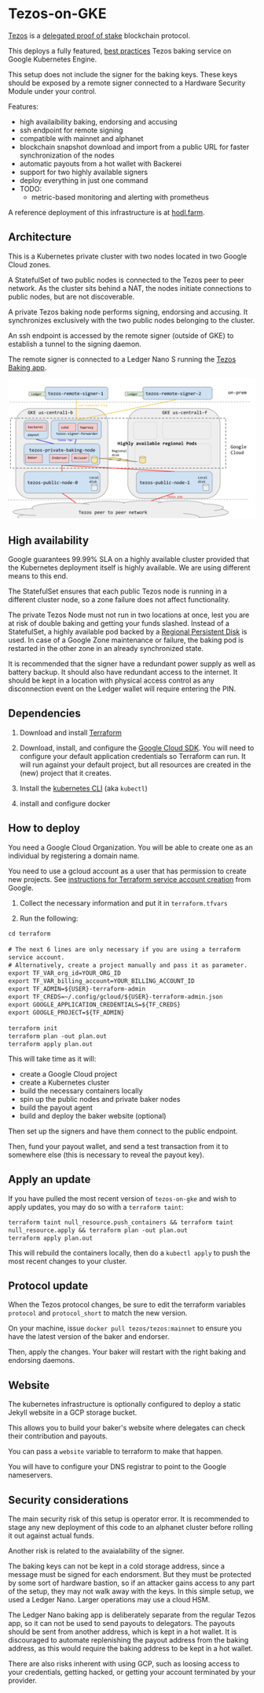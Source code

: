 Tezos-on-GKE
============

[Tezos](http://tezos.gitlab.io/mainnet/) is a [delegated proof of stake](https://bitshares.org/technology/delegated-proof-of-stake-consensus/) blockchain protocol.

This deploys a fully featured, [best practices](https://medium.com/tezos/its-a-baker-s-life-for-me-c214971201e1) Tezos baking service on Google Kubernetes Engine.

This setup does not include the signer for the baking keys. These keys should be exposed by a remote signer connected to a Hardware Security Module under your control.

Features:

* high availaibility baking, endorsing and accusing
* ssh endpoint for remote signing
* compatible with mainnet and alphanet
* blockchain snapshot download and import from a public URL for faster synchronization of the nodes
* automatic payouts from a hot wallet with Backerei
* support for two highly available signers
* deploy everything in just one command
* TODO:
  * metric-based monitoring and alerting with prometheus

A reference deployment of this infrastructure is at [hodl.farm](https://hodl.farm).

Architecture
------------

This is a Kubernetes private cluster with two nodes located in two Google Cloud zones.

A StatefulSet of two public nodes is connected to the Tezos peer to peer network. As the cluster sits behind a NAT, the nodes initiate connections to public nodes, but are not discoverable.

A private Tezos baking node performs signing, endorsing and accusing. It synchronizes exclusively with the two public nodes belonging to the cluster.

An ssh endpoint is accessed by the remote signer (outside of GKE) to establish a tunnel to the signing daemon.

The remote signer is connected to a Ledger Nano S running the [Tezos Baking app](https://github.com/obsidiansystems/ledger-app-tezos).

<img src="./k8s-baker.svg">

High availability
-----------------

Google guarantees 99.99% SLA on a highly available cluster provided that the Kubernetes deployment itself is highly available. We are using different means to this end.

The StatefulSet ensures that each public Tezos node is running in a different cluster node, so a zone failure does not affect functionality.

The private Tezos Node must not run in two locations at once, lest you are at risk of double baking and getting your funds slashed. Instead of a StatefulSet, a highly available pod backed by a [Regional Persistent Disk](https://cloud.google.com/compute/docs/disks/#repds) is used. In case of a Google Zone maintenance or failure, the baking pod is restarted in the other zone in an already synchronized state.

It is recommended that the signer have a redundant power supply as well as battery backup. It should also have redundant access to the internet. It should be kept in a location with physical access control as any disconnection event on the Ledger wallet will require entering the PIN.

Dependencies
------------

1. Download and install [Terraform](https://terraform.io)

1. Download, install, and configure the [Google Cloud SDK](https://cloud.google.com/sdk/). You will need
   to configure your default application credentials so Terraform can run. It
   will run against your default project, but all resources are created in the
   (new) project that it creates.

1. Install the [kubernetes
   CLI](https://kubernetes.io/docs/tasks/tools/install-kubectl/) (aka
   `kubectl`)

1. install and configure docker

How to deploy
-------------

You need a Google Cloud Organization. You will be able to create one as an individual by registering a domain name.

You need to use a gcloud account as a user that has permission to create new projects. See [instructions for Terraform service account creation](https://cloud.google.com/community/tutorials/managing-gcp-projects-with-terraform) from Google.

1. Collect the necessary information and put it in `terraform.tfvars`

1. Run the following:

```
cd terraform

# The next 6 lines are only necessary if you are using a terraform service account.
# Alternatively, create a project manually and pass it as parameter.
export TF_VAR_org_id=YOUR_ORG_ID
export TF_VAR_billing_account=YOUR_BILLING_ACCOUNT_ID
export TF_ADMIN=${USER}-terraform-admin
export TF_CREDS=~/.config/gcloud/${USER}-terraform-admin.json
export GOOGLE_APPLICATION_CREDENTIALS=${TF_CREDS}
export GOOGLE_PROJECT=${TF_ADMIN}

terraform init
terraform plan -out plan.out
terraform apply plan.out
```

This will take time as it will:
* create a Google Cloud project
* create a Kubernetes cluster
* build the necessary containers locally
* spin up the public nodes and private baker nodes
* build the payout agent
* build and deploy the baker website (optional)

Then set up the signers and have them connect to the public endpoint.

Then, fund your payout wallet, and send a test transaction from it to somewhere else (this is necessary to reveal the payout key).

Apply an update
---------------

If you have pulled the most recent version of `tezos-on-gke` and wish to apply updates, you may do so with a `terraform taint`:

```
terraform taint null_resource.push_containers && terraform taint null_resource.apply && terraform plan -out plan.out
terraform apply plan.out
```

This will rebuild the containers locally, then do a `kubectl apply` to push the most recent changes to your cluster.

Protocol update
---------------

When the Tezos protocol changes, be sure to edit the terraform variables `protocol` and `protocol_short` to match the new version.

On your machine, issue `docker pull tezos/tezos:mainnet` to ensure you have the latest version of the baker and endorser.

Then, apply the changes. Your baker will restart with the right baking and endorsing daemons.

Website
-------

The kubernetes infrastructure is optionally configured to deploy a static Jekyll website in a GCP storage bucket.

This allows you to build your baker's website where delegates can check their contribution and payouts.

You can pass a `website` variable to terraform to make that happen.

You will have to configure your DNS registrar to point to the Google nameservers.

Security considerations
-----------------------

The main security risk of this setup is operator error. It is recommended to stage any new deployment of this code to an alphanet cluster before rolling it out against actual funds.

Another risk is related to the avaialability of the signer.

The baking keys can not be kept in a cold storage address, since a message must be signed for each endorsment. But they must be protected by some sort of hardware bastion, so if an attacker gains access to any part of the setup, they may not walk away with the keys. In this simple setup, we used a Ledger Nano. Larger operations may use a cloud HSM.

The Ledger Nano baking app is deliberately separate from the regular Tezos app, so it can not be used to send payouts to delegators. The payouts should be sent from another address, which is kept in a hot wallet. It is discouraged to automate replenishing the payout address from the baking address, as this would require the baking address to be kept in a hot wallet.

There are also risks inherent with using GCP, such as loosing access to your credentials, getting hacked, or getting your account terminated by your provider.
